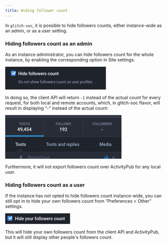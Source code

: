 ```yaml
---
title: Hiding follower count
---
```


In `glitch-soc`, it is possible to hide followers counts, either instance-wide
as an admin, or as a user setting.

### Hiding followers count as an admin

As an instance administrator, you can hide followers count for the whole instance,
by enabling the corresponding option in Site settings.

![Screenshot of the server-wide “Hide followers count” option](site-settings.png)

In doing so, the client API will return `-1` instead of the actual count for every
request, for both local and remote accounts, which, in glitch-soc flavor, will
result in displaying “-” instead of the actual count:

![Screenshot of user statistics with hidden followers count](hidden-count.png)

Furthermore, it will not export followers count over ActivityPub for any local user.

### Hiding followers count as a user

If the instance has not opted to hide followers count instance-wide, you can still
opt in to hide your own followers count from “Preferences > Other” settings.

![Screenshot of user-wide “Hide followers count” option](user-settings.png)

This will hide your own followers count from the client API and ActivityPub, but
it will still display other people's followers count.

